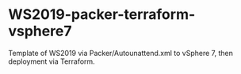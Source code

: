 # WS2019-packer-terraform-vsphere7
Template of WS2019 via Packer/Autounattend.xml to vSphere 7, then deployment via Terraform.
